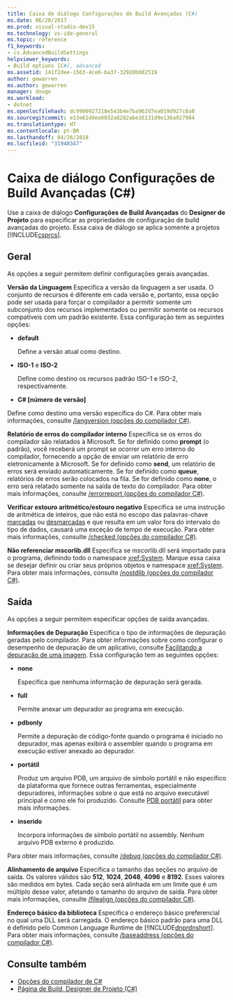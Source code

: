 ```yaml
---
title: Caixa de diálogo Configurações de Build Avançadas (C#)
ms.date: 06/20/2017
ms.prod: visual-studio-dev15
ms.technology: vs-ide-general
ms.topic: reference
f1_keywords:
- cs.AdvancedBuildSettings
helpviewer_keywords:
- Build options [C#], advanced
ms.assetid: 141f2dee-1563-4ce6-ba37-32920b082519
author: gewarren
ms.author: gewarren
manager: douge
ms.workload:
- dotnet
ms.openlocfilehash: dc9900927218e543b4e7ba962d7ea019d927c8a8
ms.sourcegitcommit: e13e61ddea6032a8282abe16131d9e136a927984
ms.translationtype: HT
ms.contentlocale: pt-BR
ms.lasthandoff: 04/26/2018
ms.locfileid: "31948347"
---
```

# <a name="advanced-build-settings-dialog-box-c"></a>Caixa de diálogo Configurações de Build Avançadas (C#)

Use a caixa de diálogo **Configurações de Build Avançadas** do **Designer de Projeto** para especificar as propriedades de configuração de build avançadas do projeto. Essa caixa de diálogo se aplica somente a projetos [!INCLUDE[csprcs](../../data-tools/includes/csprcs_md.md)].

## <a name="general"></a>Geral

 As opções a seguir permitem definir configurações gerais avançadas.

 **Versão da Linguagem** Especifica a versão da linguagem a ser usada. O conjunto de recursos é diferente em cada versão e, portanto, essa opção pode ser usada para forçar o compilador a permitir somente um subconjunto dos recursos implementados ou permitir somente os recursos compatíveis com um padrão existente. Essa configuração tem as seguintes opções:

 - **default**

   Define a versão atual como destino.

- **ISO-1** e **ISO-2**

  Define como destino os recursos padrão ISO-1 e ISO-2, respectivamente.

- **C# [número de versão]**

 Define como destino uma versão específica do C#. Para obter mais informações, consulte [/langversion (opções do compilador C#)](/dotnet/csharp/language-reference/compiler-options/langversion-compiler-option).


 **Relatório de erros do compilador interno** Especifica se os erros do compilador são relatados à Microsoft. Se for definido como **prompt** (o padrão), você receberá um prompt se ocorrer um erro interno do compilador, fornecendo a opção de enviar um relatório de erro eletronicamente à Microsoft. Se for definido como **send**, um relatório de erros será enviado automaticamente. Se for definido como **queue**, relatórios de erros serão colocados na fila. Se for definido como **none**, o erro será relatado somente na saída de texto do compilador. Para obter mais informações, consulte [/errorreport (opções do compilador C#)](/dotnet/csharp/language-reference/compiler-options/errorreport-compiler-option).

 **Verificar estouro aritmético/estouro negativo** Especifica se uma instrução de aritmética de inteiros, que não está no escopo das palavras-chave [marcadas](/dotnet/csharp/language-reference/keywords/checked) ou [desmarcadas](/dotnet/csharp/language-reference/keywords/unchecked) e que resulta em um valor fora do intervalo do tipo de dados, causará uma exceção de tempo de execução. Para obter mais informações, consulte [/checked (opções do compilador C#)](/dotnet/csharp/language-reference/compiler-options/checked-compiler-option).

 **Não referenciar mscorlib.dll** Especifica se mscorlib.dll será importado para o programa, definindo todo o namespace <xref:System>. Marque essa caixa se desejar definir ou criar seus próprios objetos e namespace <xref:System>. Para obter mais informações, consulte [/nostdlib (opções do compilador C#)](/dotnet/csharp/language-reference/compiler-options/nostdlib-compiler-option).

## <a name="output"></a>Saída

 As opções a seguir permitem especificar opções de saída avançadas.

 **Informações de Depuração** Especifica o tipo de informações de depuração geradas pelo compilador. Para obter informações sobre como configurar o desempenho de depuração de um aplicativo, consulte [Facilitando a depuração de uma imagem](http://msdn.microsoft.com/Library/7d90ea7a-150f-4f97-98a7-f9c26541b9a3). Essa configuração tem as seguintes opções:

- **none**

  Especifica que nenhuma informação de depuração será gerada.

- **full**

  Permite anexar um depurador ao programa em execução.

- **pdbonly**

  Permite a depuração de código-fonte quando o programa é iniciado no depurador, mas apenas exibirá o assembler quando o programa em execução estiver anexado ao depurador.
- **portátil**

  Produz um arquivo PDB, um arquivo de símbolo portátil e não específico da plataforma que fornece outras ferramentas, especialmente depuradores, informações sobre o que está no arquivo executável principal e como ele foi produzido. Consulte [PDB portátil](https://github.com/dotnet/core/blob/master/Documentation/diagnostics/portable_pdb.md) para obter mais informações.

- **inserido**

  Incorpora informações de símbolo portátil no assembly. Nenhum arquivo PDB externo é produzido.

Para obter mais informações, consulte [/debug (opções do compilador C#)](/dotnet/csharp/language-reference/compiler-options/debug-compiler-option).

**Alinhamento de arquivo** Especifica o tamanho das seções no arquivo de saída. Os valores válidos são **512**, **1024**, **2048**, **4096** e **8192**. Esses valores são medidos em bytes. Cada seção será alinhada em um limite que é um múltiplo desse valor, afetando o tamanho do arquivo de saída. Para obter mais informações, consulte [/filealign (opções do compilador C#)](/dotnet/csharp/language-reference/compiler-options/filealign-compiler-option).

**Endereço básico da biblioteca** Especifica o endereço básico preferencial no qual uma DLL será carregada. O endereço básico padrão para uma DLL é definido pelo Common Language Runtime de [!INCLUDE[dnprdnshort](../../code-quality/includes/dnprdnshort_md.md)]. Para obter mais informações, consulte [/baseaddress (opções do compilador C#)](/dotnet/csharp/language-reference/compiler-options/baseaddress-compiler-option).

## <a name="see-also"></a>Consulte também

- [Opções do compilador de C#](/dotnet/csharp/language-reference/compiler-options/index)
- [Página de Build, Designer de Projeto (C#)](../../ide/reference/build-page-project-designer-csharp.md)